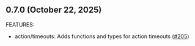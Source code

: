 ## 0.7.0 (October 22, 2025)

FEATURES:

* action/timeouts: Adds functions and types for action timeouts ([#205](https://github.com/hashicorp/terraform-plugin-framework-timeouts/issues/205))

